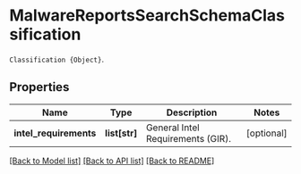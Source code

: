 # MalwareReportsSearchSchemaClassification

`Classification {Object}`.

## Properties
Name | Type | Description | Notes
------------ | ------------- | ------------- | -------------
**intel_requirements** | **list[str]** | General Intel Requirements (GIR). | [optional] 

[[Back to Model list]](../README.md#documentation-for-models) [[Back to API list]](../README.md#documentation-for-api-endpoints) [[Back to README]](../README.md)


